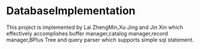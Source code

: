 # DatabaseImplementation
This project is implemented by Lai ZhengMin,Xu Jing and Jin Xin which effectively accomplishes buffer manager,catalog manager,record manager,BPlus Tree and query parser which supports simple sql statement.
